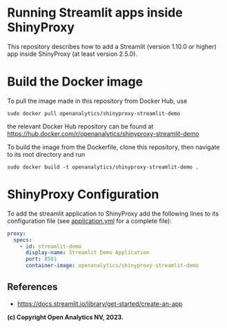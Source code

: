 # Running Streamlit apps inside ShinyProxy

This repository describes how to add a Streamlit (version 1.10.0 or higher) app inside ShinyProxy (at least version 2.5.0).

# Build the Docker image

To pull the image made in this repository from Docker Hub, use

```
sudo docker pull openanalytics/shinyproxy-streamlit-demo
```

the relevant Docker Hub repository can be found at https://hub.docker.com/r/openanalytics/shinyproxy-streamlit-demo

To build the image from the Dockerfile, clone this repository, then navigate to its root directory and run

```
sudo docker build -t openanalytics/shinyproxy-streamlit-demo .
```

# ShinyProxy Configuration

To add the streamlit application to ShinyProxy add the following lines to its configuration file (see [application.yml](./application.yml) for a complete file):

```yaml
proxy:
  specs:
    - id: streamlit-demo
      display-name: Streamlit Demo Application
      port: 8501
      container-image: openanalytics/shinyproxy-streamlit-demo
```

## References
* https://docs.streamlit.io/library/get-started/create-an-app


**(c) Copyright Open Analytics NV, 2023.**
